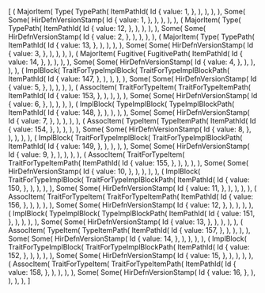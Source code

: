 [
    (
        MajorItem(
            Type(
                TypePath(
                    ItemPathId(
                        Id {
                            value: 1,
                        },
                    ),
                ),
            ),
        ),
        Some(
            Some(
                HirDefnVersionStamp(
                    Id {
                        value: 1,
                    },
                ),
            ),
        ),
    ),
    (
        MajorItem(
            Type(
                TypePath(
                    ItemPathId(
                        Id {
                            value: 12,
                        },
                    ),
                ),
            ),
        ),
        Some(
            Some(
                HirDefnVersionStamp(
                    Id {
                        value: 2,
                    },
                ),
            ),
        ),
    ),
    (
        MajorItem(
            Type(
                TypePath(
                    ItemPathId(
                        Id {
                            value: 13,
                        },
                    ),
                ),
            ),
        ),
        Some(
            Some(
                HirDefnVersionStamp(
                    Id {
                        value: 3,
                    },
                ),
            ),
        ),
    ),
    (
        MajorItem(
            Fugitive(
                FugitivePath(
                    ItemPathId(
                        Id {
                            value: 14,
                        },
                    ),
                ),
            ),
        ),
        Some(
            Some(
                HirDefnVersionStamp(
                    Id {
                        value: 4,
                    },
                ),
            ),
        ),
    ),
    (
        ImplBlock(
            TraitForTypeImplBlock(
                TraitForTypeImplBlockPath(
                    ItemPathId(
                        Id {
                            value: 147,
                        },
                    ),
                ),
            ),
        ),
        Some(
            Some(
                HirDefnVersionStamp(
                    Id {
                        value: 5,
                    },
                ),
            ),
        ),
    ),
    (
        AssocItem(
            TraitForTypeItem(
                TraitForTypeItemPath(
                    ItemPathId(
                        Id {
                            value: 153,
                        },
                    ),
                ),
            ),
        ),
        Some(
            Some(
                HirDefnVersionStamp(
                    Id {
                        value: 6,
                    },
                ),
            ),
        ),
    ),
    (
        ImplBlock(
            TypeImplBlock(
                TypeImplBlockPath(
                    ItemPathId(
                        Id {
                            value: 148,
                        },
                    ),
                ),
            ),
        ),
        Some(
            Some(
                HirDefnVersionStamp(
                    Id {
                        value: 7,
                    },
                ),
            ),
        ),
    ),
    (
        AssocItem(
            TypeItem(
                TypeItemPath(
                    ItemPathId(
                        Id {
                            value: 154,
                        },
                    ),
                ),
            ),
        ),
        Some(
            Some(
                HirDefnVersionStamp(
                    Id {
                        value: 8,
                    },
                ),
            ),
        ),
    ),
    (
        ImplBlock(
            TraitForTypeImplBlock(
                TraitForTypeImplBlockPath(
                    ItemPathId(
                        Id {
                            value: 149,
                        },
                    ),
                ),
            ),
        ),
        Some(
            Some(
                HirDefnVersionStamp(
                    Id {
                        value: 9,
                    },
                ),
            ),
        ),
    ),
    (
        AssocItem(
            TraitForTypeItem(
                TraitForTypeItemPath(
                    ItemPathId(
                        Id {
                            value: 155,
                        },
                    ),
                ),
            ),
        ),
        Some(
            Some(
                HirDefnVersionStamp(
                    Id {
                        value: 10,
                    },
                ),
            ),
        ),
    ),
    (
        ImplBlock(
            TraitForTypeImplBlock(
                TraitForTypeImplBlockPath(
                    ItemPathId(
                        Id {
                            value: 150,
                        },
                    ),
                ),
            ),
        ),
        Some(
            Some(
                HirDefnVersionStamp(
                    Id {
                        value: 11,
                    },
                ),
            ),
        ),
    ),
    (
        AssocItem(
            TraitForTypeItem(
                TraitForTypeItemPath(
                    ItemPathId(
                        Id {
                            value: 156,
                        },
                    ),
                ),
            ),
        ),
        Some(
            Some(
                HirDefnVersionStamp(
                    Id {
                        value: 12,
                    },
                ),
            ),
        ),
    ),
    (
        ImplBlock(
            TypeImplBlock(
                TypeImplBlockPath(
                    ItemPathId(
                        Id {
                            value: 151,
                        },
                    ),
                ),
            ),
        ),
        Some(
            Some(
                HirDefnVersionStamp(
                    Id {
                        value: 13,
                    },
                ),
            ),
        ),
    ),
    (
        AssocItem(
            TypeItem(
                TypeItemPath(
                    ItemPathId(
                        Id {
                            value: 157,
                        },
                    ),
                ),
            ),
        ),
        Some(
            Some(
                HirDefnVersionStamp(
                    Id {
                        value: 14,
                    },
                ),
            ),
        ),
    ),
    (
        ImplBlock(
            TraitForTypeImplBlock(
                TraitForTypeImplBlockPath(
                    ItemPathId(
                        Id {
                            value: 152,
                        },
                    ),
                ),
            ),
        ),
        Some(
            Some(
                HirDefnVersionStamp(
                    Id {
                        value: 15,
                    },
                ),
            ),
        ),
    ),
    (
        AssocItem(
            TraitForTypeItem(
                TraitForTypeItemPath(
                    ItemPathId(
                        Id {
                            value: 158,
                        },
                    ),
                ),
            ),
        ),
        Some(
            Some(
                HirDefnVersionStamp(
                    Id {
                        value: 16,
                    },
                ),
            ),
        ),
    ),
]